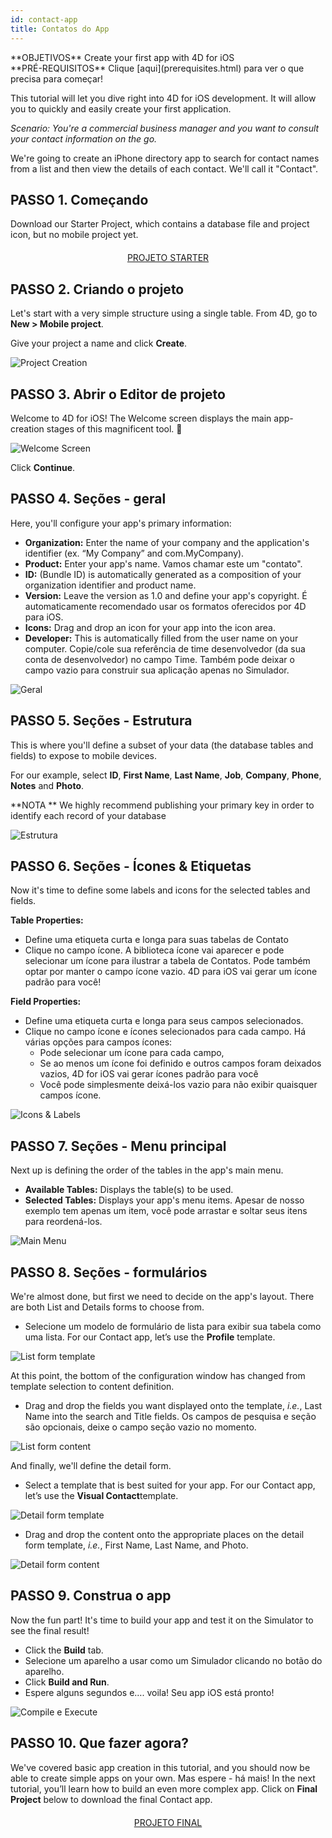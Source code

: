 ```yaml
---
id: contact-app
title: Contatos do App
---
```


<div markdown="1" class = "objectives">
**OBJETIVOS**
Create your first app with 4D for iOS
</div>

<div markdown="1" class = "prerequisites">
**PRÉ-REQUISITOS**
Clique [aqui](prerequisites.html) para ver o que precisa para começar!
</div>

This tutorial will let you dive right into 4D for iOS development. It will allow you to quickly and easily create your first application.

*Scenario: You're a commercial business manager and you want to consult your contact information on the go.*

We're going to create an iPhone directory app to search for contact names from a list and then view the details of each contact. We'll call it "Contact".

## PASSO 1. Começando
Download our Starter Project, which contains a database file and project icon, but no mobile project yet.

<div markdown="1" style="text-align: center; margin-top: 20px">

<a class="button"
href="https://github.com/4d-for-ios/tutorial-ContactApp/archive/acbb699c3c9d9edd3a8bbb715e87c17140b7e15f.zip">PROJETO STARTER</a>
</div>

## PASSO 2. Criando o projeto

Let's start with a very simple structure using a single table. From 4D, go to **New > Mobile project**.

Give your project a name and click **Create**.

![Project Creation](assets/en/contact-app/Project-creation-4D-for-iOS.png)

## PASSO 3. Abrir o Editor de projeto

Welcome to 4D for iOS! The Welcome screen displays the main app-creation stages of this magnificent tool. 🙂

![Welcome Screen](assets/en/contact-app/Welcome-Screen-4D-for-iOS.png)

Click **Continue**.

## PASSO 4. Seções - geral

Here, you'll configure your app's primary information:

* **Organization:** Enter the name of your company and the application's identifier (ex. “My Company” and com.MyCompany).
* **Product:** Enter your app's name. Vamos chamar este um "contato".
* **ID:** (Bundle ID) is automatically generated as a composition of your organization identifier and product name.
* **Version:** Leave the version as 1.0 and define your app's copyright. É automaticamente recomendado usar os formatos oferecidos por 4D para iOS.
* **Icons:** Drag and drop an icon for your app into the icon area.
* **Developer:** This is automatically filled from the user name on your computer. Copie/cole sua referência de time desenvolvedor (da sua conta de desenvolvedor) no campo Time. Também pode deixar o campo vazio para construir sua aplicação apenas no Simulador.

![Geral](assets/en/contact-app/Contact-app-general-section-4D-for-iOS.png)

## PASSO 5. Seções - Estrutura

This is where you'll define a subset of your data (the database tables and fields) to expose to mobile devices.

For our example, select **ID**, **First Name**, **Last Name**, **Job**, **Company**, **Phone**, **Notes** and **Photo**.

<div markdown="1" class = "tips">
**NOTA **
We highly recommend publishing your primary key in order to identify each record of your database
</div>

![Estrutura](assets/en/contact-app/Contact-app-structure-section-4D-for-iOS.png)

## PASSO 6. Seções - Ícones & Etiquetas

Now it's time to define some labels and icons for the selected tables and fields.

**Table Properties:**

* Define uma etiqueta curta e longa para suas tabelas de Contato
* Clique no campo ícone. A biblioteca ícone vai aparecer e pode selecionar um ícone para ilustrar a tabela de Contatos. Pode também optar por manter o campo ícone vazio. 4D para iOS vai gerar um ícone padrão para você!

**Field Properties:**

* Define uma etiqueta curta e longa para seus campos selecionados.
* Clique no campo ícone e ícones selecionados para cada campo. Há várias opções para campos ícones:
    * Pode selecionar um ícone para cada campo,
    * Se ao menos um ícone foi definido e outros campos foram deixados vazios, 4D for iOS vai gerar ícones padrão para você
    * Você pode simplesmente deixá-los vazio para não exibir quaisquer campos ícone.

![Icons & Labels](assets/en/contact-app/Contact-app-icons-labels-section-4D-for-iOS.png)

## PASSO 7. Seções - Menu principal

Next up is defining the order of the tables in the app's main menu.

* **Available Tables:** Displays the table(s) to be used.
* **Selected Tables:** Displays your app's menu items. Apesar de nosso exemplo tem apenas um item, você pode arrastar e soltar seus itens para reordená-los.

![Main Menu](assets/en/contact-app/Contact-app-main-menu-section-4D-for-iOS.png)

## PASSO 8. Seções - formulários

We're almost done, but first we need to decide on the app's layout. There are both List and Details forms to choose from.

* Selecione um modelo de formulário de lista para exibir sua tabela como uma lista. For our Contact app, let’s use the **Profile** template.

![List form template](assets/en/contact-app/ListformTemplate-form-section-4D-for-iOS.png)

At this point, the bottom of the configuration window has changed from template selection to content definition.

* Drag and drop the fields you want displayed onto the template, <i>i.e.</i>, Last Name into the search and Title fields. Os campos de pesquisa e seção são opcionais, deixe o campo seção vazio no momento.

![List form content](assets/en/contact-app/ListformContent-form-section-4D-for-iOS.png)

And finally, we'll define the detail form.

* Select a template that is best suited for your app. For our Contact app, let’s use the **Visual Contact**template.

![Detail form template](assets/en/contact-app/DetailformTemplate-form-section-4D-for-iOS.png)


* Drag and drop the content onto the appropriate places on the detail form template, <i>i.e.</i>, First Name, Last Name, and Photo.

![Detail form content](assets/en/contact-app/DetailformContent-form-section-4D-for-iOS.png)

## PASSO 9. Construa o app

Now the fun part! It's time to build your app and test it on the Simulator to see the final result!

* Click the **Build** tab.
* Selecione um aparelho a usar como um Simulador clicando no botão do aparelho.
* Click  **Build and Run**.
* Espere alguns segundos e…. voila! Seu app iOS está pronto!

![Compile e Execute](assets/en/contact-app/Build-the-app-simulator.png)

## PASSO 10. Que fazer agora?

We've covered basic app creation in this tutorial, and you should now be able to create simple apps on your own. Mas espere - há mais! In the next tutorial, you’ll learn how to build an even more complex app. Click on **Final Project** below to download the final Contact app.

<div markdown="1" style="text-align: center; margin-top: 20px; margin-bottom: 20px">
<a class="button"
href="https://github.com/4d-for-ios/tutorial-ContactApp/releases/latest/download/tutorial-ContactApp.zip">PROJETO FINAL</a>
</div>
